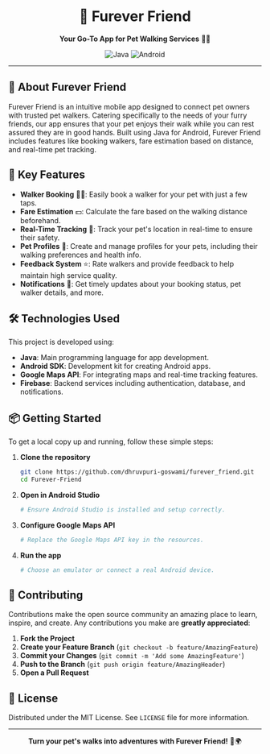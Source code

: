<div align="center">

# 🐾 Furever Friend

**Your Go-To App for Pet Walking Services** 🐕‍🦺

![Java](https://img.shields.io/badge/Java-F89820?style=for-the-badge&logo=java&logoColor=white)
![Android](https://img.shields.io/badge/Android-3DDC84?style=for-the-badge&logo=android&logoColor=white)

</div>

---

## 📘 About Furever Friend

Furever Friend is an intuitive mobile app designed to connect pet owners with trusted pet walkers. Catering specifically to the needs of your furry friends, our app ensures that your pet enjoys their walk while you can rest assured they are in good hands. Built using Java for Android, Furever Friend includes features like booking walkers, fare estimation based on distance, and real-time pet tracking.

## 🚀 Key Features

- **Walker Booking** 🚶‍♂️: Easily book a walker for your pet with just a few taps.
- **Fare Estimation** 💵: Calculate the fare based on the walking distance beforehand.
- **Real-Time Tracking** 📍: Track your pet's location in real-time to ensure their safety.
- **Pet Profiles** 📝: Create and manage profiles for your pets, including their walking preferences and health info.
- **Feedback System** ⭐: Rate walkers and provide feedback to help maintain high service quality.
- **Notifications** 🔔: Get timely updates about your booking status, pet walker details, and more.

## 🛠️ Technologies Used

This project is developed using:

- **Java**: Main programming language for app development.
- **Android SDK**: Development kit for creating Android apps.
- **Google Maps API**: For integrating maps and real-time tracking features.
- **Firebase**: Backend services including authentication, database, and notifications.

## 📦 Getting Started

To get a local copy up and running, follow these simple steps:

1. **Clone the repository**
   ```sh
   git clone https://github.com/dhruvpuri-goswami/furever_friend.git
   cd Furever-Friend
   ```

2. **Open in Android Studio**
   ```sh
   # Ensure Android Studio is installed and setup correctly.
   ```

3. **Configure Google Maps API**
   ```sh
   # Replace the Google Maps API key in the resources.
   ```

4. **Run the app**
   ```sh
   # Choose an emulator or connect a real Android device.
   ```

## 🤝 Contributing

Contributions make the open source community an amazing place to learn, inspire, and create. Any contributions you make are **greatly appreciated**:

1. **Fork the Project**
2. **Create your Feature Branch** (`git checkout -b feature/AmazingFeature`)
3. **Commit your Changes** (`git commit -m 'Add some AmazingFeature'`)
4. **Push to the Branch** (`git push origin feature/AmazingHeader`)
5. **Open a Pull Request**

## 📜 License

Distributed under the MIT License. See `LICENSE` file for more information.


---

<div align="center">

**Turn your pet's walks into adventures with Furever Friend!** 🐶🌍

</div>

